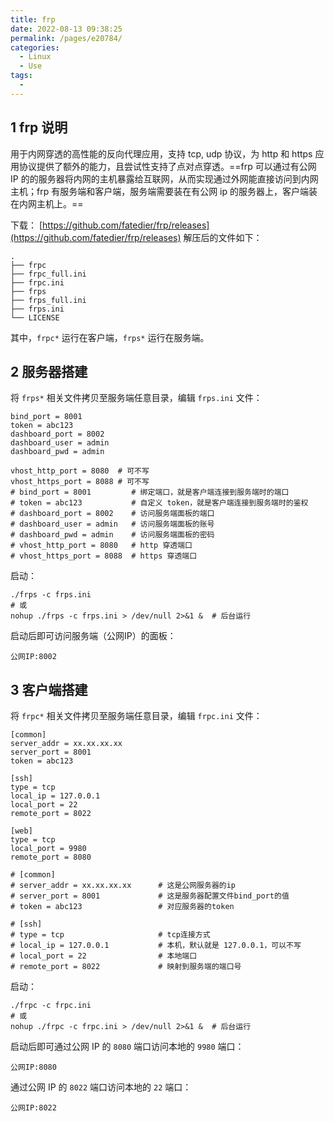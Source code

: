 ```yaml
---
title: frp
date: 2022-08-13 09:38:25
permalink: /pages/e20784/
categories: 
  - Linux
  - Use
tags: 
  - 
---
```





## 1 frp 说明

用于内网穿透的高性能的反向代理应用，支持 tcp, udp 协议，为 http 和 https 应用协议提供了额外的能力，且尝试性支持了点对点穿透。==frp 可以通过有公网 IP 的的服务器将内网的主机暴露给互联网，从而实现通过外网能直接访问到内网主机；frp 有服务端和客户端，服务端需要装在有公网 ip 的服务器上，客户端装在内网主机上。==

下载：
[https://github.com/fatedier/frp/releases](https://github.com/fatedier/frp/releases)
解压后的文件如下：
```shell
.
├── frpc
├── frpc_full.ini
├── frpc.ini
├── frps
├── frps_full.ini
├── frps.ini
└── LICENSE
```
其中，`frpc*` 运行在客户端，`frps*` 运行在服务端。

## 2 服务器搭建

将 `frps*` 相关文件拷贝至服务端任意目录，编辑 `frps.ini` 文件：
```shell
bind_port = 8001
token = abc123
dashboard_port = 8002
dashboard_user = admin
dashboard_pwd = admin

vhost_http_port = 8080  # 可不写
vhost_https_port = 8088 # 可不写
# bind_port = 8001         # 绑定端口，就是客户端连接到服务端时的端口
# token = abc123           # 自定义 token，就是客户端连接到服务端时的鉴权
# dashboard_port = 8002    # 访问服务端面板的端口
# dashboard_user = admin   # 访问服务端面板的账号
# dashboard_pwd = admin    # 访问服务端面板的密码
# vhost_http_port = 8080   # http 穿透端口
# vhost_https_port = 8088  # https 穿透端口
```

启动：
```shell
./frps -c frps.ini
# 或
nohup ./frps -c frps.ini > /dev/null 2>&1 &  # 后台运行
```

启动后即可访问服务端（公网IP）的面板：
```shell
公网IP:8002
```

## 3 客户端搭建

将 `frpc*` 相关文件拷贝至服务端任意目录，编辑 `frpc.ini` 文件：
```shell
[common]
server_addr = xx.xx.xx.xx
server_port = 8001
token = abc123

[ssh]
type = tcp
local_ip = 127.0.0.1
local_port = 22
remote_port = 8022

[web]
type = tcp
local_port = 9980
remote_port = 8080

# [common]
# server_addr = xx.xx.xx.xx      # 这是公网服务器的ip
# server_port = 8001             # 这是服务器配置文件bind_port的值
# token = abc123                 # 对应服务器的token

# [ssh]
# type = tcp                     # tcp连接方式
# local_ip = 127.0.0.1           # 本机，默认就是 127.0.0.1，可以不写
# local_port = 22                # 本地端口
# remote_port = 8022             # 映射到服务端的端口号
```

启动：
```shell
./frpc -c frpc.ini
# 或
nohup ./frpc -c frpc.ini > /dev/null 2>&1 &  # 后台运行
```

启动后即可通过公网 IP 的 `8080` 端口访问本地的 `9980` 端口：
```shell
公网IP:8080
```
通过公网 IP 的 `8022` 端口访问本地的 `22` 端口：
```shell
公网IP:8022
```

